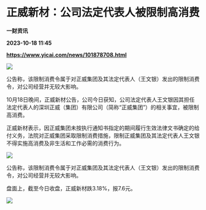# 正威新材：公司法定代表人被限制高消费
**一财资讯**

**2023-10-18 11:45**

**https://www.yicai.com/news/101878708.html**

![](https://imgcdn.yicai.com/uppics/slides/2023/10/05ea3cf798681ab887583ea9660b4a57.jpg)

公告称，该限制消费令属于对正威集团及其法定代表人（王文银）发出的限制消费令，对公司经营并无较大影响。

10月18日晚间，正威新材公告，公司今日获知，公司法定代表人王文银因其担任法定代表人的深圳正威（集团）有限公司（简称“正威集团”）的相关事宜，被限制高消费。

正威新材表示，因正威集团未按执行通知书指定的期间履行生效法律文书确定的给付义务，法院对正威集团采取限制消费措施，限制正威集团及其法定代表人王文银不得实施高消费及非生活和工作必需的消费行为。

![](https://imgcdn.yicai.com/uppics/images/2023/10/3bb793a57bc4713fe754b2fb6bc75a66.jpg)

公告称，该限制消费令属于对正威集团及其法定代表人（王文银）发出的限制消费令，对公司经营并无较大影响。

盘面上，截至今日收盘，正威新材跌3.18%，报7.6元。

![](https://imgcdn.yicai.com/uppics/images/2023/10/9fc9a4af3f8a47bba5b493fde9fd4a68.jpg)